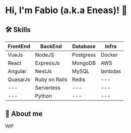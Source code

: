 # Hi, I'm Fabio (a.k.a Eneas)! 👋


## 🛠 Skills

 FrontEnd | BackEnd | Database | Infra
 --- | --- | --- | --- |
 VueJs | NodeJS  | Postgress  | Docker
 React | ExpressJs | MongoDB  | AWS
 Angular | NestJs | MySQL | lambdas
 QuasarJs | Ruby on Rails | Redis | ---
--- | Serverless | --- | --- |
 --- | Python | --- | --- |


## 🚀 About me
WIP



